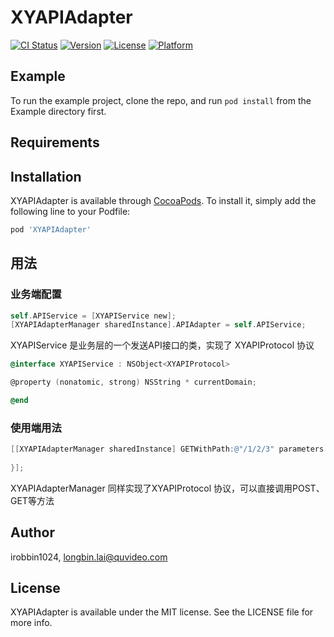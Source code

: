 # XYAPIAdapter

[![CI Status](https://img.shields.io/travis/irobbin1024/XYAPIAdapter.svg?style=flat)](https://travis-ci.org/irobbin1024/XYAPIAdapter)
[![Version](https://img.shields.io/cocoapods/v/XYAPIAdapter.svg?style=flat)](https://cocoapods.org/pods/XYAPIAdapter)
[![License](https://img.shields.io/cocoapods/l/XYAPIAdapter.svg?style=flat)](https://cocoapods.org/pods/XYAPIAdapter)
[![Platform](https://img.shields.io/cocoapods/p/XYAPIAdapter.svg?style=flat)](https://cocoapods.org/pods/XYAPIAdapter)

## Example

To run the example project, clone the repo, and run `pod install` from the Example directory first.

## Requirements

## Installation

XYAPIAdapter is available through [CocoaPods](https://cocoapods.org). To install
it, simply add the following line to your Podfile:

```ruby
pod 'XYAPIAdapter'
```

## 用法

### 业务端配置

```objective-c
self.APIService = [XYAPIService new];
[XYAPIAdapterManager sharedInstance].APIAdapter = self.APIService;
```

XYAPIService 是业务层的一个发送API接口的类，实现了 XYAPIProtocol 协议

```objective-c
@interface XYAPIService : NSObject<XYAPIProtocol>

@property (nonatomic, strong) NSString * currentDomain;

@end
```

### 使用端用法

```objective-c
[[XYAPIAdapterManager sharedInstance] GETWithPath:@"/1/2/3" parameters:@{} complete:^(id  _Nonnull request, NSError * _Nullable error, id  _Nullable response) {
        
}];
```

XYAPIAdapterManager 同样实现了XYAPIProtocol 协议，可以直接调用POST、GET等方法

## Author

irobbin1024, longbin.lai@quvideo.com

## License

XYAPIAdapter is available under the MIT license. See the LICENSE file for more info.
